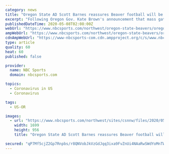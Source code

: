 ```yaml
---
category: news
title: "Oregon State AD Scott Barnes reassures Beaver football will be played"
excerpt: "Following Oregon Gov. Kate Brown's announcement that mass gatherings, including athletic events, could be cancelled or heavily altered through September, Oregon State athletic director Scott Barnes held a virtual press conference to answer any questions on how this could impact Beavers athletics."
publishedDateTime: 2020-05-08T02:08:00Z
webUrl: "https://www.nbcsports.com/northwest/oregon-state-beavers/oregon-state-ad-scott-barnes-reassures-beaver-football-will-be-played"
ampWebUrl: "https://www.nbcsports.com/northwest/oregon-state-beavers/oregon-state-ad-scott-barnes-reassures-beaver-football-will-be-played?amp"
cdnAmpWebUrl: "https://www-nbcsports-com.cdn.ampproject.org/c/s/www.nbcsports.com/northwest/oregon-state-beavers/oregon-state-ad-scott-barnes-reassures-beaver-football-will-be-played?amp"
type: article
quality: 60
heat: 60
published: false

provider:
  name: NBC Sports
  domain: nbcsports.com

topics:
  - Coronavirus in US
  - Coronavirus

tags:
  - US-OR

images:
  - url: "https://www.nbcsports.com/northwest/sites/csnnw/files/2020/05/07/usatsi_13638725.jpg"
    width: 1699
    height: 956
    title: "Oregon State AD Scott Barnes reassures Beaver football will be played"

secured: "qP7Mf5cjZ2Gp7Rnpbs/r8QNVobJkVzGdJqq3ixa9FvZnUi4NAaRwSWdYoMnTWFUxzqyqCPl6/UhJA51yx/j3P39UJ17jZcl1NcqF/cog8wJjZqomZPer6ejsBHw5HzgKjCbZEGrcEFe0TJ7jS5UqthuWjynfOwc5mLlC0aab3eVXA2GfbYd9UNyP9Sb5vq4KM3cbjdLUb2J8q9nM4hd9qXkaBphUDdEJ5tlg0FJfnDjdK8DEp7SFnhdk6eIhLUZuR14VoYh68lhTdVOryh1yAPgou1hlDJXj953pn+txvTHqFSdgKT5bkgcGZdpkRkJfVTVW9qzZRzp8ruvA/3qAdpV5eWIyrM1b0CunCJot2tL/iuPZEeXfzQOzwV0pYehmfG9NDyI+fJTvIwwCK8qx+APTyGWePW5jD3Zb/MWshTdeltwnJ2hdFB/T6VJW9zxI4J8PQu/IrM5sHMMDDglcleilzJn8KJTk1VVoKdKlWR8=;vn/tBwBZzHv3TwJKHeh6tg=="
---
```


